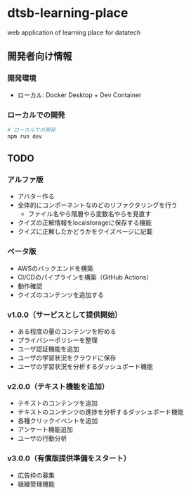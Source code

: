 # dtsb-learning-place
web application of learning place for datatech

## 開発者向け情報

### 開発環境

- ローカル: Docker Desktop + Dev Container

### ローカルでの開発

```bash
# ローカルでの開発
npm run dev
```

## TODO

### アルファ版

- アバター作る
- 全体的にコンポーネントなのどのリファクタリングを行う
  - ファイル名やら階層やら変数名やらを見直す
- クイズの正解情報をlocalstorageに保存する機能
- クイズに正解したかどうかをクイズページに記載


### ベータ版

- AWSのバックエンドを構築
- CI/CDのパイプラインを構築（GitHub Actions）
- 動作確認
- クイズのコンテンツを追加する


### v1.0.0（サービスとして提供開始）

- ある程度の量のコンテンツを貯める
- プライバシーポリシーを整理
- ユーザ認証機能を追加
- ユーザの学習状況をクラウドに保存
- ユーザの学習状況を分析するダッシュボード機能


### v2.0.0（テキスト機能を追加）

- テキストのコンテンツを追加
- テキストのコンテンツの進捗を分析するダッシュボード機能
- 各種クリックイベントを追加
- アンケート機能追加
- ユーザの行動分析


### v3.0.0（有償版提供準備をスタート）

- 広告枠の募集
- 組織管理機能



